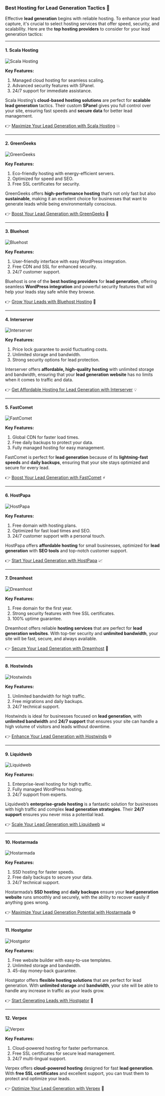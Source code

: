 ### Best Hosting for Lead Generation Tactics 💼

Effective **lead generation** begins with reliable hosting. To enhance your lead capture, it's crucial to select hosting services that offer speed, security, and scalability. Here are the **top hosting providers** to consider for your lead generation tactics:

---

#### 1. Scala Hosting 
![Scala Hosting](https://i.imgur.com/uJ5JIK3.png "Scala Web Hosting")

**Key Features:**
1. Managed cloud hosting for seamless scaling.
2. Advanced security features with SPanel.
3. 24/7 support for immediate assistance.

Scala Hosting’s **cloud-based hosting solutions** are perfect for **scalable lead generation** tactics. Their custom **SPanel** gives you full control over your site, ensuring fast speeds and **secure data** for better lead management.

👉 [Maximize Your Lead Generation with Scala Hosting](https://snipitx.com/scala-jy) 💥

---

#### 2. GreenGeeks 
![GreenGeeks](https://i.imgur.com/eEwuntu.jpg "GreenGeeks Hosting")

**Key Features:**
1. Eco-friendly hosting with energy-efficient servers.
2. Optimized for speed and SEO.
3. Free SSL certificates for security.

GreenGeeks offers **high-performance hosting** that’s not only fast but also **sustainable**, making it an excellent choice for businesses that want to generate leads while being environmentally conscious.

👉 [Boost Your Lead Generation with GreenGeeks](https://snipitx.com/greengeeks-jy) 🌱

---

#### 3. Bluehost
![Bluehost](https://i.imgur.com/PasFF9E.jpeg "Bluehost Hosting")

**Key Features:**
1. User-friendly interface with easy WordPress integration.
2. Free CDN and SSL for enhanced security.
3. 24/7 customer support.

Bluehost is one of the **best hosting providers** for **lead generation**, offering seamless **WordPress integration** and powerful security features that will help your leads stay safe while they browse.

👉 [Grow Your Leads with Bluehost Hosting](https://snipitx.com/bluehost-jy) 🚀

---

#### 4. Interserver
![Interserver](https://i.imgur.com/OM5dOEW.jpeg "Interserver Hosting")

**Key Features:**
1. Price lock guarantee to avoid fluctuating costs.
2. Unlimited storage and bandwidth.
3. Strong security options for lead protection.

Interserver offers **affordable, high-quality hosting** with unlimited storage and bandwidth, ensuring that your **lead generation website** has no limits when it comes to traffic and data.

👉 [Get Affordable Hosting for Lead Generation with Interserver](https://snipitx.com/interserver-jy) 💡

---

#### 5. FastComet
![FastComet](https://i.imgur.com/7qgXuWp.png "FastComet Hosting")

**Key Features:**
1. Global CDN for faster load times.
2. Free daily backups to protect your data.
3. Fully managed hosting for easy management.

FastComet is perfect for **lead generation** because of its **lightning-fast speeds** and **daily backups**, ensuring that your site stays optimized and secure for every lead.

👉 [Boost Your Lead Generation with FastComet](https://snipitx.com/fastcomet-jy) ⚡

---

#### 6. HostPapa
![HostPapa](https://i.imgur.com/ouDTkvl.jpeg "HostPapa Hosting")

**Key Features:**
1. Free domain with hosting plans.
2. Optimized for fast load times and SEO.
3. 24/7 customer support with a personal touch.

HostPapa offers **affordable hosting** for small businesses, optimized for **lead generation** with **SEO tools** and top-notch customer support.

👉 [Start Your Lead Generation with HostPapa](https://snipitx.com/hostpapa-jy) 📈

---

#### 7. Dreamhost
![Dreamhost](https://i.imgur.com/rXIg8ip.jpeg "Dreamhost Hosting")

**Key Features:**
1. Free domain for the first year.
2. Strong security features with free SSL certificates.
3. 100% uptime guarantee.

Dreamhost offers reliable **hosting services** that are perfect for **lead generation websites**. With top-tier security and **unlimited bandwidth**, your site will be fast, secure, and always available.

👉 [Secure Your Lead Generation with Dreamhost](https://snipitx.com/dreamhost-jy) 🔐

---

#### 8. Hostwinds
![Hostwinds](https://i.imgur.com/53aSNXx.jpeg "Hostwinds Hosting")

**Key Features:**
1. Unlimited bandwidth for high traffic.
2. Free migrations and daily backups.
3. 24/7 technical support.

Hostwinds is ideal for businesses focused on **lead generation**, with **unlimited bandwidth** and **24/7 support** that ensures your site can handle a high volume of visitors and leads without downtime.

👉 [Enhance Your Lead Generation with Hostwinds](https://snipitx.com/hostwinds-jy) 🌐

---

#### 9. Liquidweb
![Liquidweb](https://i.imgur.com/4IvT9SC.jpeg "Liquidweb Hosting")

**Key Features:**
1. Enterprise-level hosting for high traffic.
2. Fully managed WordPress hosting.
3. 24/7 support from experts.

Liquidweb’s **enterprise-grade hosting** is a fantastic solution for businesses with high traffic and complex **lead generation strategies**. Their **24/7 support** ensures you never miss a potential lead.

👉 [Scale Your Lead Generation with Liquidweb](https://snipitx.com/liquidweb-jy) 📊

---

#### 10. Hostarmada
![Hostarmada](https://i.imgur.com/KFbdf3o.jpeg "Hostarmada Hosting")

**Key Features:**
1. SSD hosting for faster speeds.
2. Free daily backups to secure your data.
3. 24/7 technical support.

Hostarmada’s **SSD hosting** and **daily backups** ensure your **lead generation website** runs smoothly and securely, with the ability to recover easily if anything goes wrong.

👉 [Maximize Your Lead Generation Potential with Hostarmada](https://snipitx.com/hostarmada-jy) ⚙️

---

#### 11. Hostgator
![Hostgator](https://i.imgur.com/BcVkH57.jpeg "Hostgator Hosting")

**Key Features:**
1. Free website builder with easy-to-use templates.
2. Unlimited storage and bandwidth.
3. 45-day money-back guarantee.

Hostgator offers **flexible hosting solutions** that are perfect for lead generation. With **unlimited storage** and **bandwidth**, your site will be able to handle any increase in traffic as your leads grow.

👉 [Start Generating Leads with Hostgator](https://snipitx.com/hostgator-jy) 🌟

---

#### 12. Verpex
![Verpex](https://i.imgur.com/6x5LhiS.jpeg "Verpex Hosting")

**Key Features:**
1. Cloud-powered hosting for faster performance.
2. Free SSL certificates for secure lead management.
3. 24/7 multi-lingual support.

Verpex offers **cloud-powered hosting** designed for fast **lead generation**. With **free SSL certificates** and excellent support, you can trust them to protect and optimize your leads.

👉 [Optimize Your Lead Generation with Verpex](https://snipitx.com/verpex-jy) 🚀

